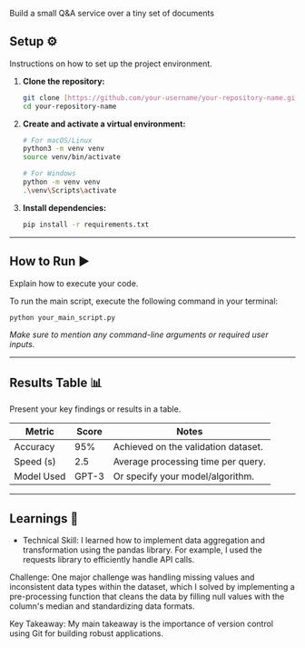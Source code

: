 Build a small Q&A service over a tiny set of documents

## Setup ⚙️

Instructions on how to set up the project environment.

1.  **Clone the repository:**
    ```bash
    git clone [https://github.com/your-username/your-repository-name.git](https://github.com/umeshph/instinctive-rag.git)
    cd your-repository-name
    ```

2.  **Create and activate a virtual environment:**
    ```bash
    # For macOS/Linux
    python3 -m venv venv
    source venv/bin/activate

    # For Windows
    python -m venv venv
    .\venv\Scripts\activate
    ```

3.  **Install dependencies:**
    ```bash
    pip install -r requirements.txt
    ```

---

## How to Run ▶️

Explain how to execute your code.

To run the main script, execute the following command in your terminal:
```bash
python your_main_script.py
```
*Make sure to mention any command-line arguments or required user inputs.*

---

## Results Table 📊

Present your key findings or results in a table.

| Metric        | Score | Notes                               |
|---------------|-------|-------------------------------------|
| Accuracy      | 95%   | Achieved on the validation dataset. |
| Speed (s)     | 2.5   | Average processing time per query.  |
| Model Used    | GPT-3 | Or specify your model/algorithm.    |

---

## Learnings 🧠



-   Technical Skill: I learned how to implement data aggregation and transformation using the pandas library. For example, I used the requests library to efficiently handle API calls.

Challenge: One major challenge was handling missing values and inconsistent data types within the dataset, which I solved by implementing a pre-processing function that cleans the data by filling null values with the column's median and standardizing data formats.

Key Takeaway: My main takeaway is the importance of version control using Git for building robust applications.